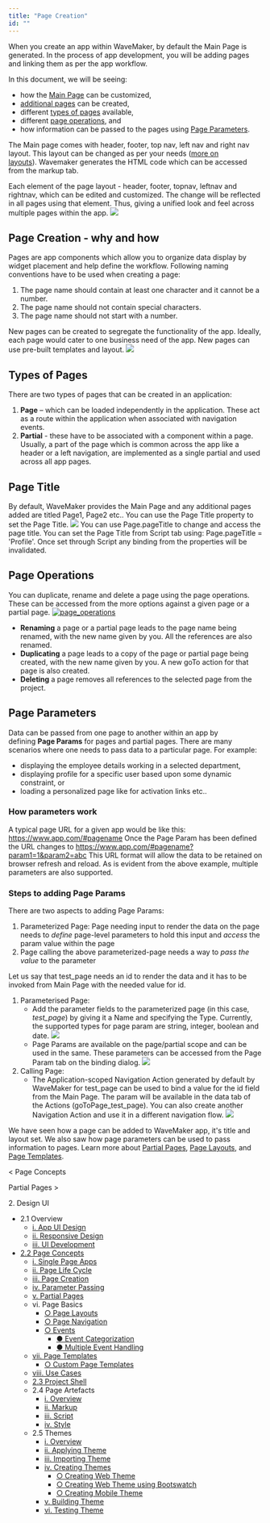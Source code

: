 ```yaml
---
title: "Page Creation"
id: ""
---
```


When you create an app within WaveMaker, by default the Main Page is generated. In the process of app development, you will be adding pages and linking them as per the app workflow.

In this document, we will be seeing:

- how the [Main Page](#main-page) can be customized,
- [additional pages](#page-creation) can be created,
- different [types of pages](#page-types) available,
- different [page operations](#page-operations), and
- how information can be passed to the pages using [Page Parameters](#page-parameters).

The Main page comes with header, footer, top nav, left nav and right nav layout. This layout can be changed as per your needs ([more on layouts](/learn/app-development/ui-design/page-concepts/page-layouts/#page-layouts)). Wavemaker generates the HTML code which can be accessed from the markup tab.

Each element of the page layout - header, footer, topnav, leftnav and rightnav, which can be edited and customized. The change will be reflected in all pages using that element. Thus, giving a unified look and feel across multiple pages within the app. [![](../../assets/page_layout_edit.png)](../../assets/page_layout_edit.png)

## Page Creation - why and how

Pages are app components which allow you to organize data display by widget placement and help define the workflow. Following naming conventions have to be used when creating a page:

1. The page name should contain at least one character and it cannot be a number.
2. The page name should not contain special characters.
3. The page name should not start with a number.

New pages can be created to segregate the functionality of the app. Ideally, each page would cater to one business need of the app. New pages can use pre-built templates and layout. [![](../../assets/page_new.png)](../../assets/page_new.png)

## Types of Pages

There are two types of pages that can be created in an application:

1. **Page** – which can be loaded independently in the application. These act as a route within the application when associated with navigation events.
2. **Partial** - these have to be associated with a component within a page. Usually, a part of the page which is common across the app like a header or a left navigation, are implemented as a single partial and used across all app pages.

## Page Title

By default, WaveMaker provides the Main Page and any additional pages added are titled Page1, Page2 etc.. You can use the Page Title property to set the Page Title. [![](../../assets/page_title.png)](../../assets/page_title.png) You can use Page.pageTitle to change and access the page title. You can set the Page Title from Script tab using: Page.pageTitle = 'Profile'. Once set through Script any binding from the properties will be invalidated.

## Page Operations

You can duplicate, rename and delete a page using the page operations. These can be accessed from the more options against a given page or a partial page. [![page_operations](../../assets/page_operations.png)](../../assets/page_operations.png)

- **Renaming** a page or a partial page leads to the page name being renamed, with the new name given by you. All the references are also renamed.
- **Duplicating** a page leads to a copy of the page or partial page being created, with the new name given by you. A new goTo action for that page is also created.
- **Deleting** a page removes all references to the selected page from the project.

## Page Parameters

Data can be passed from one page to another within an app by defining **Page Params** for pages and partial pages. There are many scenarios where one needs to pass data to a particular page. For example:

- displaying the employee details working in a selected department,
- displaying profile for a specific user based upon some dynamic constraint, or
- loading a personalized page like for activation links etc..

### How parameters work

A typical page URL for a given app would be like this: https://www.app.com/#pagename Once the Page Param has been defined the URL changes to https://www.app.com/#pagename?param1=1&param2=abc This URL format will allow the data to be retained on browser refresh and reload. As is evident from the above example, multiple parameters are also supported.

### Steps to adding Page Params

There are two aspects to adding Page Params:

1. Parameterized Page: Page needing input to render the data on the page needs to _define_ page-level parameters to hold this input and _access_ the param value within the page
2. Page calling the above parameterized-page needs a way to _pass the value_ to the parameter

Let us say that test\_page needs an id to render the data and it has to be invoked from Main Page with the needed value for id.

1. Parameterised Page:
    - Add the parameter fields to the parameterized page (in this case, _test\_page_) by giving it a Name and specifying the Type. Currently, the supported types for page param are string, integer, boolean and date.⁣ [![](../../assets/pp_params.png)](../../assets/pp_params.png)
    - Page Params are available on the page/partial scope and can be used in the same. These parameters can be accessed from the Page Param tab on the binding dialog. [![](../../assets/pp_bind.png)](../../assets/pp_bind.png)
2. Calling Page:
    - The Application-scoped Navigation Action generated by default by WaveMaker for test\_page can be used to bind a value for the id field from the Main Page. The param will be available in the data tab of the Actions (goToPage\_test\_page). You can also create another Navigation Action and use it in a different navigation flow. [![](../../assets/pp_navvar.png)](../../assets/pp_navvar.png)

We have seen how a page can be added to WaveMaker app, it's title and layout set. We also saw how page parameters can be used to pass information to pages. Learn more about [Partial Pages](/learn/app-development/ui-design/page-concepts/partial-pages/), [Page Layouts](/learn/app-development/ui-design/page-concepts/page-layouts/), and [Page Templates](/learn/app-development/ui-design/page-concepts/page-templates/).

< Page Concepts

Partial Pages >

2\. Design UI

- 2.1 Overview
    - [i. App UI Design](/learn/app-development/ui-design/design-overview/#app-ui-design)
    - [ii. Responsive Design](/learn/app-development/ui-design/design-overview/#responsive-design)
    - [iii. UI Development](/learn/app-development/ui-design/design-overview/#ui-development)
- [2.2 Page Concepts](#)
    - [i. Single Page Apps](/learn/app-development/ui-design/page-concepts/)
    - [ii. Page Life Cycle](/learn/app-development/ui-design/page-concepts/#page-lifecycle)
    - [iii. Page Creation](#)
    - [iv. Parameter Passing](#page-parameters)
    - [v. Partial Pages](/learn/app-development/ui-design/page-concepts/partial-pages/)
    - vi. Page Basics
        - [○ Page Layouts](/learn/app-development/ui-design/page-concepts/page-layouts/#page-layouts)
        - [○ Page Navigation](/learn/app-development/ui-design/page-concepts/page-layouts/#page-navigation)
        - [○ Events](/learn/app-development/ui-design/page-concepts/page-layouts/#events)
            - [● Event Categorization](/learn/app-development/ui-design/page-concepts/page-layouts/#event-categorization)
            - [● Multiple Event Handling](/learn/app-development/ui-design/page-concepts/page-layouts/#multiple-events)
    - [vii. Page Templates](/learn/app-development/ui-design/page-concepts/page-templates/)
        - [○ Custom Page Templates](/learn/app-development/ui-design/page-concepts/page-templates/#creating-page-templates)
    - [viii. Use Cases](/learn/app-development/ui-design/use-cases-ui-design/)
    - [2.3 Project Shell](/learn/app-development/ui-design/project-shells/)
    - 2.4 Page Artefacts
        - [i. Overview](/learn/app-development/ui-design/page-artefacts/)
        - [ii. Markup](/learn/app-development/ui-design/page-artefacts/#page-markup)
        - [iii. Script](/learn/app-development/ui-design/page-artefacts/#page-script)
        - [iv. Style](/learn/app-development/ui-design/page-artefacts/#page-style)
    - 2.5 Themes
        - [i. Overview](/learn/app-development/ui-design/themes/)
        - [ii. Applying Theme](/learn/app-development/ui-design/themes/#apply-theme)
        - [iii. Importing Theme](/learn/app-development/ui-design/themes/#import-theme)
        - [iv. Creating Themes](/learn/app-development/ui-design/themes/#create-theme)
            - [○ Creating Web Theme](/learn/app-development/ui-design/themes/#create-theme-web)
            - [○ Creating Web Theme using Bootswatch](/learn/app-development/ui-design/themes/#create-theme-bootswatch)
            - [○ Creating Mobile Theme](/learn/app-development/ui-design/themes/#create-theme-mobile)
        - [v. Building Theme](/learn/app-development/ui-design/themes/#build-theme)
        - [vi. Testing Theme](/learn/app-development/ui-design/themes/#test-theme)
